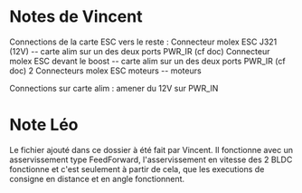 # Notes de Vincent

Connections de la carte ESC vers le reste :
Connecteur molex ESC J321 (12V) -- carte alim sur un des deux ports PWR_IR (cf doc)
Connecteur molex ESC devant le boost -- carte alim sur un des deux ports PWR_IR (cf doc)
2 Connecteurs molex ESC moteurs -- moteurs

Connections sur carte alim :
amener du 12V sur PWR_IN

# Note Léo
Le fichier ajouté dans ce dossier à été fait par Vincent.
Il fonctionne avec un asservissement type FeedForward,
l'asservissement en vitesse des 2 BLDC fonctionne et c'est seulement à partir de cela,
que les executions de consigne en distance et en angle fonctionnent.
